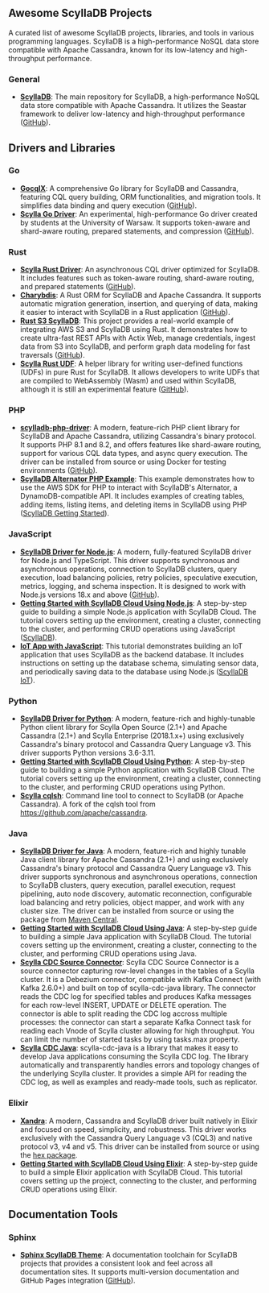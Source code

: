 ## Awesome ScyllaDB Projects

A curated list of awesome ScyllaDB projects, libraries, and tools in various programming languages. ScyllaDB is a high-performance NoSQL data store compatible with Apache Cassandra, known for its low-latency and high-throughput performance.

### General

- **[ScyllaDB](https://github.com/scylladb/scylladb)**: The main repository for ScyllaDB, a high-performance NoSQL data store compatible with Apache Cassandra. It utilizes the Seastar framework to deliver low-latency and high-throughput performance​ ([GitHub](https://github.com/scylladb/scylladb))​.

## Drivers and Libraries

### Go

- **[GocqlX](https://github.com/scylladb/gocqlx)**: A comprehensive Go library for ScyllaDB and Cassandra, featuring CQL query building, ORM functionalities, and migration tools. It simplifies data binding and query execution​ ([GitHub](https://github.com/scylladb/gocqlx))​.
- **[Scylla Go Driver](https://github.com/scylladb/scylla-go-driver)**: An experimental, high-performance Go driver created by students at the University of Warsaw. It supports token-aware and shard-aware routing, prepared statements, and compression​ ([GitHub](https://github.com/scylladb/scylla-go-driver))​.

### Rust

- **[Scylla Rust Driver](https://github.com/scylladb/scylla-rust-driver)**: An asynchronous CQL driver optimized for ScyllaDB. It includes features such as token-aware routing, shard-aware routing, and prepared statements​ ([GitHub](https://github.com/scylladb/scylla-rust-driver))​.
- **[Charybdis](https://github.com/nodecosmos/charybdis)**: A Rust ORM for ScyllaDB and Apache Cassandra. It supports automatic migration generation, insertion, and querying of data, making it easier to interact with ScyllaDB in a Rust application​ ([GitHub](https://github.com/nodecosmos/charybdis))​.
- **[Rust S3 ScyllaDB](https://github.com/javiramos1/rust-s3-scylladb)**: This project provides a real-world example of integrating AWS S3 and ScyllaDB using Rust. It demonstrates how to create ultra-fast REST APIs with Actix Web, manage credentials, ingest data from S3 into ScyllaDB, and perform graph data modeling for fast traversals​ ([GitHub](https://github.com/javiramos1/rust-s3-scylladb))​.
- **[Scylla Rust UDF](https://github.com/scylladb/scylla-rust-udf)**: A helper library for writing user-defined functions (UDFs) in pure Rust for ScyllaDB. It allows developers to write UDFs that are compiled to WebAssembly (Wasm) and used within ScyllaDB, although it is still an experimental feature​ ([GitHub](https://github.com/scylladb/scylla-rust-udf))​.

### PHP

- **[scylladb-php-driver](https://github.com/he4rt/scylladb-php-driver)**: A modern, feature-rich PHP client library for ScyllaDB and Apache Cassandra, utilizing Cassandra's binary protocol. It supports PHP 8.1 and 8.2, and offers features like shard-aware routing, support for various CQL data types, and async query execution. The driver can be installed from source or using Docker for testing environments​ ([GitHub](https://github.com/he4rt/scylladb-php-driver))​​.
- **[ScyllaDB Alternator PHP Example](https://cloud-getting-started.scylladb.com/stable/alternator/build-with-php.html)**: This example demonstrates how to use the AWS SDK for PHP to interact with ScyllaDB's Alternator, a DynamoDB-compatible API. It includes examples of creating tables, adding items, listing items, and deleting items in ScyllaDB using PHP​ ([ScyllaDB Getting Started](https://cloud-getting-started.scylladb.com/stable/alternator/build-with-php.html))​.

### JavaScript

- **[ScyllaDB Driver for Node.js](https://github.com/expressots/scylladb-driver)**: A modern, fully-featured ScyllaDB driver for Node.js and TypeScript. This driver supports synchronous and asynchronous operations, connection to ScyllaDB clusters, query execution, load balancing policies, retry policies, speculative execution, metrics, logging, and schema inspection. It is designed to work with Node.js versions 18.x and above​ ([GitHub](https://github.com/expressots/scylladb-driver))​.
- **[Getting Started with ScyllaDB Cloud Using Node.js](https://www.scylladb.com/2023/03/02/getting-started-with-scylladb-cloud-using-node-js-part-1/)**: A step-by-step guide to building a simple Node.js application with ScyllaDB Cloud. The tutorial covers setting up the environment, creating a cluster, connecting to the cluster, and performing CRUD operations using JavaScript​ ([ScyllaDB](https://www.scylladb.com/2023/03/02/getting-started-with-scylladb-cloud-using-node-js-part-1/))​.
- **[IoT App with JavaScript](https://iot.scylladb.com/stable/build-with-javascript.html)**: This tutorial demonstrates building an IoT application that uses ScyllaDB as the backend database. It includes instructions on setting up the database schema, simulating sensor data, and periodically saving data to the database using Node.js​ ([ScyllaDB IoT](https://iot.scylladb.com/stable/build-with-javascript.html))​.

### Python

- **[ScyllaDB Driver for Python](https://github.com/scylladb/python-driver)**: A modern, feature-rich and highly-tunable Python client library for Scylla Open Source (2.1+) and Apache Cassandra (2.1+) and Scylla Enterprise (2018.1.x+) using exclusively Cassandra's binary protocol and Cassandra Query Language v3. This driver supports Python versions 3.6-3.11.
- **[Getting Started with ScyllaDB Cloud Using Python](https://cloud-getting-started.scylladb.com/stable/build-with-python.html)**: A step-by-step guide to building a simple Python application with ScyllaDB Cloud. The tutorial covers setting up the environment, creating a cluster, connecting to the cluster, and performing CRUD operations using Python.
- **[Scylla cqlsh](https://github.com/scylladb/scylla-cqlsh)**: Command line tool to connect to ScyllaDB (or Apache Cassandra). A fork of the cqlsh tool from https://github.com/apache/cassandra.

### Java

- **[ScyllaDB Driver for Java](https://github.com/scylladb/java-driver)**: A modern, feature-rich and highly tunable Java client library for Apache Cassandra (2.1+) and using exclusively Cassandra's binary protocol and Cassandra Query Language v3. This driver supports synchronous and asynchronous operations, connection to ScyllaDB clusters, query execution, parallel execution, request pipelining, auto node discovery, automatic reconnection, configurable load balancing and retry policies, object mapper, and work with any cluster size. The driver can be installed from source or using the package from [Maven Central](https://mvnrepository.com/artifact/com.scylladb/scylla-driver-core).
- **[Getting Started with ScyllaDB Cloud Using Java](https://cloud-getting-started.scylladb.com/stable/build-with-java.html)**: A step-by-step guide to building a simple Java application with ScyllaDB Cloud. The tutorial covers setting up the environment, creating a cluster, connecting to the cluster, and performing CRUD operations using Java.
- **[Scylla CDC Source Connector](https://github.com/scylladb/scylla-cdc-source-connector)**: Scylla CDC Source Connector is a source connector capturing row-level changes in the tables of a Scylla cluster. It is a Debezium connector, compatible with Kafka Connect (with Kafka 2.6.0+) and built on top of scylla-cdc-java library. The connector reads the CDC log for specified tables and produces Kafka messages for each row-level INSERT, UPDATE or DELETE operation. The connector is able to split reading the CDC log accross multiple processes: the connector can start a separate Kafka Connect task for reading each Vnode of Scylla cluster allowing for high throughput. You can limit the number of started tasks by using tasks.max property.
- **[Scylla CDC Java](https://github.com/scylladb/scylla-cdc-java)**: scylla-cdc-java is a library that makes it easy to develop Java applications consuming the Scylla CDC log. The library automatically and transparently handles errors and topology changes of the underlying Scylla cluster. It provides a simple API for reading the CDC log, as well as examples and ready-made tools, such as replicator.

### Elixir

- **[Xandra](https://github.com/whatyouhide/xandra)**: A modern, Cassandra and ScyllaDB driver built natively in Elixir and focused on speed, simplicity, and robustness. This driver works exclusively with the Cassandra Query Language v3 (CQL3) and native protocol v3, v4 and v5. This driver can be installed from source or using the [hex package](https://hex.pm/packages/xandra).
- **[Getting Started with ScyllaDB Cloud Using Elixir](https://cloud-getting-started.scylladb.com/stable/build-with-elixir)**: A step-by-step guide to build a simple Elixir application with ScyllaDB Cloud. This tutorial covers setting up the project, connecting to the cluster, and performing CRUD operations using Elixir.

## Documentation Tools

### Sphinx

- **[Sphinx ScyllaDB Theme](https://github.com/scylladb/sphinx-scylladb-theme)**: A documentation toolchain for ScyllaDB projects that provides a consistent look and feel across all documentation sites. It supports multi-version documentation and GitHub Pages integration​ ([GitHub](https://github.com/scylladb/sphinx-scylladb-theme))​.
